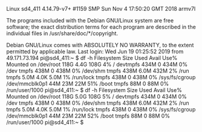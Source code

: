Linux sd4_411 4.14.79-v7+ #1159 SMP Sun Nov 4 17:50:20 GMT 2018 armv7l

The programs included with the Debian GNU/Linux system are free software;
the exact distribution terms for each program are described in the
individual files in /usr/share/doc/*/copyright.

Debian GNU/Linux comes with ABSOLUTELY NO WARRANTY, to the extent
permitted by applicable law.
Last login: Wed Jun 19 01:25:52 2019 from 49.171.73.194
pi@sd4_411:~ $ df -h
Filesystem      Size  Used Avail Use% Mounted on
/dev/root       118G  4.4G  108G   4% /
devtmpfs        434M     0  434M   0% /dev
tmpfs           438M     0  438M   0% /dev/shm
tmpfs           438M  6.0M  432M   2% /run
tmpfs           5.0M  4.0K  5.0M   1% /run/lock
tmpfs           438M     0  438M   0% /sys/fs/cgroup
/dev/mmcblk0p1   44M   23M   22M  51% /boot
tmpfs            88M     0   88M   0% /run/user/1000
pi@sd4_411:~ $ df -h
Filesystem      Size  Used Avail Use% Mounted on
/dev/root       118G  5.0G  108G   5% /
devtmpfs        434M     0  434M   0% /dev
tmpfs           438M     0  438M   0% /dev/shm
tmpfs           438M  6.0M  432M   2% /run
tmpfs           5.0M  4.0K  5.0M   1% /run/lock
tmpfs           438M     0  438M   0% /sys/fs/cgroup
/dev/mmcblk0p1   44M   23M   22M  52% /boot
tmpfs            88M     0   88M   0% /run/user/1000
pi@sd4_411:~ $ 
